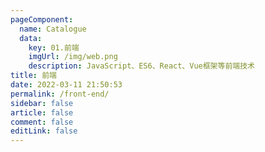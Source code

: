 ```yaml
---
pageComponent:
  name: Catalogue
  data:
    key: 01.前端
    imgUrl: /img/web.png
    description: JavaScript、ES6、React、Vue框架等前端技术
title: 前端
date: 2022-03-11 21:50:53
permalink: /front-end/
sidebar: false
article: false
comment: false
editLink: false
---
```

